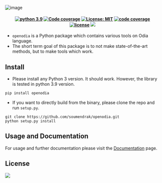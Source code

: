 ![image](docs/cover-pic.png)

<h4 align="center">
  <a href="https://img.shields.io/badge/Python-3.9-blue"><img alt="python 3.9" src="https://img.shields.io/badge/Python-3.9-blue"></a>
  <a href="https://github.com/soumendrak/openodia/actions/workflows/codecov.yml"><img alt="Code coverage" src="https://github.com/soumendrak/openodia/actions/workflows/codecov.yml/badge.svg"></a>
  <a href="https://github.com/psf/black/blob/main/LICENSE"><img alt="License: MIT" src="https://black.readthedocs.io/en/stable/_static/license.svg"></a>
  <a href="https://codecov.io/gh/soumendrak/openodia"><img alt="code coverage" src="https://codecov.io/gh/soumendrak/openodia/branch/main/graph/badge.svg?token=1TOQIKGDQ2"/></a>
  <a href="https://app.fossa.com/projects/git%2Bgithub.com%2Fsoumendrak%2Fopenodia?ref=badge_shield" alt="FOSSA Status"><img src="https://app.fossa.com/api/projects/git%2Bgithub.com%2Fsoumendrak%2Fopenodia.svg?type=shield" alt="license"/></a>
  <a href="https://pepy.tech/project/openodia" alt="downloads"><img src="https://static.pepy.tech/personalized-badge/openodia?period=total&units=none&left_color=black&right_color=orange&left_text=Downloads"/></a>
</h4>

- `openodia` is a Python package which contains various tools on Odia language.
- The short term goal of this package is to not make state-of-the-art methods, but to make tools which work.

## Install

- Please install any Python 3 version. It should work. However, the library is tested in python 3.9 version.

```bash
pip install openodia
```

- If you want to directly build from the binary, please clone the repo and run `setup.py`.
```shell
git clone https://github.com/soumendrak/openodia.git
python setup.py install
```

## Usage and Documentation

For usage and further documentation please visit the [Documentation](https://openodia.soumendrak.com/) page. 

## License

<a align="center">
<a href="https://app.fossa.com/projects/git%2Bgithub.com%2Fsoumendrak%2Fopenodia?ref=badge_large" alt="FOSSA Status"><img src="https://app.fossa.com/api/projects/git%2Bgithub.com%2Fsoumendrak%2Fopenodia.svg?type=large"/></a>
</a>
